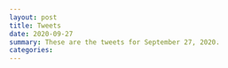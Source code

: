 ```yaml
---
layout: post
title: Tweets
date: 2020-09-27
summary: These are the tweets for September 27, 2020.
categories:
---
```


